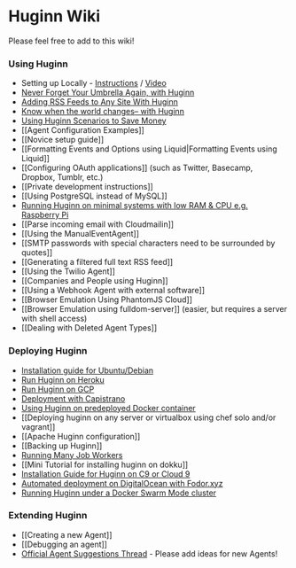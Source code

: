 # Huginn Wiki

Please feel free to add to this wiki!

### Using Huginn

* Setting up Locally - [Instructions](https://gist.github.com/mjhea0/b6b58eefc38985380ff9) / [Video](http://www.youtube.com/watch?v=xJTwaRl2_Iw)
* [Never Forget Your Umbrella Again, with Huginn](http://blog.andrewcantino.com/blog/2014/01/12/never-forget-your-umbrella-again-with-huginn/)
* [Adding RSS Feeds to Any Site With Huginn](http://blog.andrewcantino.com/blog/2014/04/13/adding-rss-feeds-to-any-site-with-huginn/)
* [Know when the world changes– with Huginn](http://blog.andrewcantino.com/blog/2014/03/17/know-when-the-world-changes-with-huginn/)
* [Using Huginn Scenarios to Save Money](http://blog.andrewcantino.com/blog/2014/09/13/using-huginn-scenarios-to-save-money/)
* [[Agent Configuration Examples]]
* [[Novice setup guide]]
* [[Formatting Events and Options using Liquid|Formatting Events using Liquid]]
* [[Configuring OAuth applications]] (such as Twitter, Basecamp, Dropbox, Tumblr, etc.)
* [[Private development instructions]]
* [[Using PostgreSQL instead of MySQL]]
* [Running Huginn on minimal systems with low RAM & CPU e.g. Raspberry Pi](https://github.com/huginn/huginn/wiki/Running-Huginn-on-minimal-systems-with-low-RAM-&-CPU-e.g.-Raspberry-Pi)
* [[Parse incoming email with Cloudmailin]]
* [[Using the ManualEventAgent]]
* [[SMTP passwords with special characters need to be surrounded by quotes]]
* [[Generating a filtered full text RSS feed]]
* [[Using the Twilio Agent]]
* [[Companies and People using Huginn]]
* [[Using a Webhook Agent with external software]]
* [[Browser Emulation Using PhantomJS Cloud]]
* [[Browser Emulation using fulldom-server]] (easier, but requires a server with shell access)
* [[Dealing with Deleted Agent Types]]

### Deploying Huginn

* [Installation guide for Ubuntu/Debian](https://github.com/cantino/huginn/tree/master/doc/manual)
* [Run Huginn on Heroku](https://github.com/cantino/huginn/blob/master/doc/heroku/install.md)
* [Run Huginn on GCP](https://blog.colinarms.com/posts/huginn-slack-gcp-automation/)
* [Deployment with Capistrano](https://github.com/cantino/huginn/blob/master/doc/manual/capistrano.md)
* [Using Huginn on predeployed Docker container](https://github.com/cantino/huginn/blob/master/doc/docker/install.md)
* [[Deploying huginn on any server or virtualbox using chef solo and/or vagrant]]
* [[Apache Huginn configuration]]
* [[Backing up Huginn]]
* [Running Many Job Workers](https://github.com/cantino/huginn/blob/master/Procfile#L33-L50)
* [[Mini Tutorial for installing huginn on dokku]]
* [Installation Guide for Huginn on C9 or Cloud 9](https://github.com/cantino/huginn/wiki/Deploying-Huginn-on-C9-or-Cloud-9)
* [Automated deployment on DigitalOcean with Fodor.xyz](https://github.com/cantino/huginn/wiki/Automated-deployment-on-DigitalOcean-with-Fodor.xyz)
* [Running Huginn under a Docker Swarm Mode cluster](https://geek-cookbook.funkypenguin.co.nz/recipies/huginn/)
 
### Extending Huginn

* [[Creating a new Agent]]
* [[Debugging an agent]]
* [Official Agent Suggestions Thread](https://github.com/cantino/huginn/issues/353) - Please add ideas for new Agents!